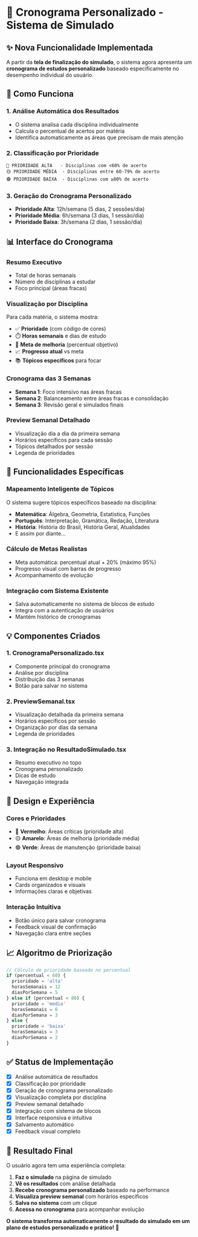 # 📅 Cronograma Personalizado - Sistema de Simulado

## ✨ Nova Funcionalidade Implementada

A partir da **tela de finalização do simulado**, o sistema agora apresenta um **cronograma de estudos personalizado** baseado especificamente no desempenho individual do usuário.

## 🎯 Como Funciona

### 1. **Análise Automática dos Resultados**
- O sistema analisa cada disciplina individualmente
- Calcula o percentual de acertos por matéria
- Identifica automaticamente as áreas que precisam de mais atenção

### 2. **Classificação por Prioridade**
```
🔴 PRIORIDADE ALTA   - Disciplinas com <60% de acerto
🟡 PRIORIDADE MÉDIA  - Disciplinas entre 60-79% de acerto  
🟢 PRIORIDADE BAIXA  - Disciplinas com ≥80% de acerto
```

### 3. **Geração do Cronograma Personalizado**
- **Prioridade Alta**: 12h/semana (5 dias, 2 sessões/dia)
- **Prioridade Média**: 6h/semana (3 dias, 1 sessão/dia)
- **Prioridade Baixa**: 3h/semana (2 dias, 1 sessão/dia)

## 📊 Interface do Cronograma

### **Resumo Executivo**
- Total de horas semanais
- Número de disciplinas a estudar
- Foco principal (áreas fracas)

### **Visualização por Disciplina**
Para cada matéria, o sistema mostra:
- ✅ **Prioridade** (com código de cores)
- ⏱️ **Horas semanais** e dias de estudo
- 🎯 **Meta de melhoria** (percentual objetivo)
- 📈 **Progresso atual** vs meta
- 📚 **Tópicos específicos** para focar

### **Cronograma das 3 Semanas**
- **Semana 1**: Foco intensivo nas áreas fracas
- **Semana 2**: Balanceamento entre áreas fracas e consolidação
- **Semana 3**: Revisão geral e simulados finais

### **Preview Semanal Detalhado**
- Visualização dia a dia da primeira semana
- Horários específicos para cada sessão
- Tópicos detalhados por sessão
- Legenda de prioridades

## 🚀 Funcionalidades Específicas

### **Mapeamento Inteligente de Tópicos**
O sistema sugere tópicos específicos baseado na disciplina:
- **Matemática**: Álgebra, Geometria, Estatística, Funções
- **Português**: Interpretação, Gramática, Redação, Literatura
- **História**: História do Brasil, História Geral, Atualidades
- E assim por diante...

### **Cálculo de Metas Realistas**
- Meta automática: percentual atual + 20% (máximo 95%)
- Progresso visual com barras de progresso
- Acompanhamento de evolução

### **Integração com Sistema Existente**
- Salva automaticamente no sistema de blocos de estudo
- Integra com a autenticação de usuários
- Mantém histórico de cronogramas

## 💡 Componentes Criados

### 1. **CronogramaPersonalizado.tsx**
- Componente principal do cronograma
- Análise por disciplina
- Distribuição das 3 semanas
- Botão para salvar no sistema

### 2. **PreviewSemanal.tsx**
- Visualização detalhada da primeira semana
- Horários específicos por sessão
- Organização por dias da semana
- Legenda de prioridades

### 3. **Integração no ResultadoSimulado.tsx**
- Resumo executivo no topo
- Cronograma personalizado
- Dicas de estudo
- Navegação integrada

## 🎨 Design e Experiência

### **Cores e Prioridades**
- 🔴 **Vermelho**: Áreas críticas (prioridade alta)
- 🟡 **Amarelo**: Áreas de melhoria (prioridade média)
- 🟢 **Verde**: Áreas de manutenção (prioridade baixa)

### **Layout Responsivo**
- Funciona em desktop e mobile
- Cards organizados e visuais
- Informações claras e objetivas

### **Interação Intuitiva**
- Botão único para salvar cronograma
- Feedback visual de confirmação
- Navegação clara entre seções

## 📈 Algoritmo de Priorização

```typescript
// Cálculo de prioridade baseado no percentual
if (percentual < 60) {
  prioridade = 'alta'
  horasSemanais = 12
  diasPorSemana = 5
} else if (percentual < 80) {
  prioridade = 'media'
  horasSemanais = 6
  diasPorSemana = 3
} else {
  prioridade = 'baixa'
  horasSemanais = 3
  diasPorSemana = 2
}
```

## ✅ Status de Implementação

- [x] Análise automática de resultados
- [x] Classificação por prioridade
- [x] Geração de cronograma personalizado
- [x] Visualização completa por disciplina
- [x] Preview semanal detalhado
- [x] Integração com sistema de blocos
- [x] Interface responsiva e intuitiva
- [x] Salvamento automático
- [x] Feedback visual completo

## 🚀 Resultado Final

O usuário agora tem uma experiência completa:
1. **Faz o simulado** na página de simulado
2. **Vê os resultados** com análise detalhada
3. **Recebe cronograma personalizado** baseado na performance
4. **Visualiza preview semanal** com horários específicos
5. **Salva no sistema** com um clique
6. **Acessa no cronograma** para acompanhar evolução

**O sistema transforma automaticamente o resultado do simulado em um plano de estudos personalizado e prático!** 🎉
